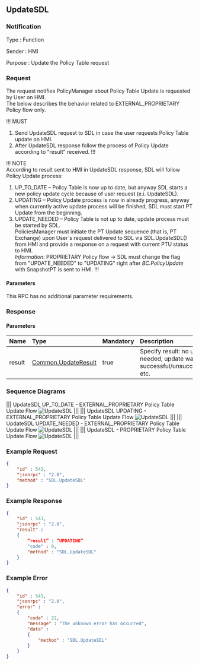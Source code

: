 ## UpdateSDL

### Notification

Type
: Function

Sender
: HMI

Purpose
: Update the Policy Table request


### Request
The request notifies PolicyManager about Policy Table Update is requested by User on HMI.   
The below describes the behavior related to EXTERNAL_PROPRIETARY Policy flow only.

!!! MUST   
1)	Send UpdateSDL request to SDL in case the user requests Policy Table update on HMI.   
2)	After UpdateSDL response follow the process of Policy Update according to “result” received.
!!!

!!! NOTE   
According to result sent to HMI in UpdateSDL response, SDL will follow Policy Update process:   
1) UP_TO_DATE – Policy Table is now up to date, but anyway SDL starts a new policy update cycle because of user request (e.i. UpdateSDL).   
2) UPDATING – Policy Update process is now in already progress, anyway when currently active update process will be finished, SDL must start PT Update from the beginning.   
3) UPDATE_NEEDED – Policy Table is not up to date, update process must be started by SDL.   
PoliciesManager must initiate the PT Update sequence (that is, PT Exchange) upon User\`s request delivered to SDL via SDL.UpdateSDL() from HMI and provide a response on a request with current PTU status to HMI.   
_Information_: PROPRIETARY Policy flow -> SDL must change the flag from "UPDATE_NEEDED" to "UPDATING" right after _BC.PolicyUpdate_ with SnapshotPT is sent to HMI.
!!!

#### Parameters
This RPC has no additional parameter requirements.

### Response

#### Parameters

|Name|Type|Mandatory|Description|
|:---|:---|:--------|:---------|
|result|[Common.UpdateResult]|true|Specify result: no update needed, update was successful/unsuccessful, etc.|

[Common.UpdateResult]: ../../common/enums/#updateresult

### Sequence Diagrams
|||
UpdateSDL UP_TO_DATE - EXTERNAL_PROPRIETARY Policy Table Update Flow
![UpdateSDL](./assets/UpdateSDL%20UPDATING.jpg)
|||
|||
UpdateSDL UPDATING - EXTERNAL_PROPRIETARY Policy Table Update Flow
![UpdateSDL](./assets/UpdateSDL%20UPDATING.jpg)
|||
|||
UpdateSDL UPDATE_NEEDED - EXTERNAL_PROPRIETARY Policy Table Update Flow
![UpdateSDL](./assets/UpdateSDL%20UPDATE_NEEDED.jpg)
|||
|||
UpdateSDL - PROPRIETARY Policy Table Update Flow
![UpdateSDL](./assets/Proprietary_PTU_flow_.png)
|||
### Example Request

```json
{
	"id" : 543,
	"jsonrpc" : "2.0",
	"method" : "SDL.UpdateSDL"
}
```

### Example Response

```json
{
	"id" : 543,
	"jsonrpc" : "2.0",
	"result" : 
	{
		“result” : “UPDATING”
		"code" : 0,
		"method" : "SDL.UpdateSDL"
	}
}
```

### Example Error

```json
{
	"id" : 543,
	"jsonrpc" : "2.0",
	"error" : 
	{
		"code" : 22,
		"message" : "The unknown error has occurred",
		"data" : 
		{
			"method" : "SDL.UpdateSDL"
		}
	}
}
```
